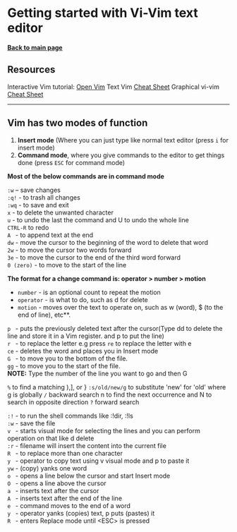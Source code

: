# Getting started with Vi-Vim text editor

**[Back to main page](https://github.com/ObaraOrg/obara_lab)**

## Resources

Interactive Vim tutorial: [Open Vim](https://openvim.com/)
Text Vim [Cheat Sheet](https://vim.rtorr.com/lang/en_us)
Graphical vi-vim [Cheat Sheet](http://www.viemu.com/a_vi_vim_graphical_cheat_sheet_tutorial.html)

---

## Vim has two modes of function

1. **Insert mode** (Where you can just type like normal text editor (press `i` for insert mode)
2. **Command mode**, where you give commands to the editor to get things done (press `ESC` for command mode)

**Most of the below commands are in command mode**

`:w` – save changes<br>
`:q!` - to trash all changes<br>
`:wq` - to save and exit<br>
`x` - to delete the unwanted character<br>
`u` - to undo the last the command and U to undo the whole line<br>
`CTRL-R` to redo<br>
`A ` - to append text at the end<br>
`dw` - move the cursor to the beginning of the word to delete that word<br>
`2w` - to move the cursor two words forward<br>
`3e` - to move the cursor to the end of the third word forward<br>
`0 (zero)` - to move to the start of the line<br>

**The format for a change command is:  operator > number > motion**

 - `number` - is an optional count to repeat the motion
 - `operator` - is what to do, such as d for delete
 - `motion` - moves over the text to operate on, such as w (word), $ (to the end of line), etc**.

`p ` - puts the previously deleted text after the cursor(Type dd to delete the line and store it in a Vim register. and p to put the line)<br>
`r ` - to replace the letter e.g press `re` to replace the letter with e <br>
`ce` - deletes the word and places you in Insert mode<br>
`G ` - to move you to the bottom of the file.<br>
`gg` - to move you to the start of the file.<br>
**NOTE:** Type the number of the line you want to go and then G<br>

`%` to find a matching ),], or }
`:s/old/new/g` to substitute 'new' for 'old' where g is globally
`/` backward search n to find the next occurrence and N to search in opposite direction
`?` forward search

`:!` - to run the shell commands like :!dir, :!ls <br>
`:w` - save the file<br>
`v ` - starts visual mode for selecting the lines and you can perform operation on that like d delete <br>
`:r` - filename will insert the content into the current file<br>
`R ` - to replace more than one character<br>
`y ` - operator to copy text using v visual mode and p to paste it<br>
`yw` - (copy) yanks one word<br>
`o ` - opens a line below the cursor and start Insert mode<br>
`O ` - opens a line above the cursor<br>
`a ` - inserts text after the cursor<br>
`A ` - inserts text after the end of the line<br>
`e ` - command moves to the end of a word<br>
`y ` - operator yanks (copies) text, p puts (pastes) it<br>
`R ` - enters Replace mode until \<ESC\> is pressed<br>

